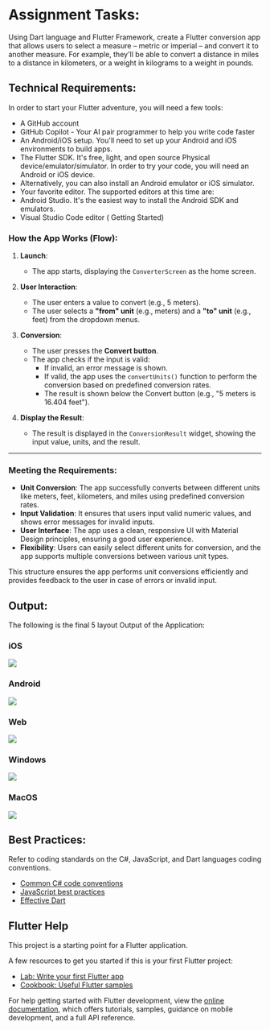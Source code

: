 # Assignment Tasks:
Using Dart language and Flutter Framework, create a Flutter conversion app that allows users to select a measure – metric or imperial – and convert it to another measure. For example, they'll be able to convert a distance in miles to a distance in kilometers, or a weight in kilograms to a weight in pounds.  

## Technical Requirements:
In order to start your Flutter adventure, you will need a few tools: 
- A GitHub account
- GitHub Copilot - Your AI pair programmer to help you write code faster 
- An Android/iOS setup. You'll need to set up your Android and iOS environments to build apps. 
- The Flutter SDK. It's free, light, and open source 
Physical device/emulator/simulator. In order to try your code, you will need an Android or iOS device.
- Alternatively, you can also install an Android emulator or iOS simulator. 
- Your favorite editor. The supported editors at this time are: 
- Android Studio. It's the easiest way to install the Android SDK and emulators.  
- Visual Studio Code editor ( Getting Started)  


### **How the App Works (Flow):**

1. **Launch**:
   - The app starts, displaying the `ConverterScreen` as the home screen.

2. **User Interaction**:
   - The user enters a value to convert (e.g., 5 meters).
   - The user selects a **"from" unit** (e.g., meters) and a **"to" unit** (e.g., feet) from the dropdown menus.

3. **Conversion**:
   - The user presses the **Convert button**.
   - The app checks if the input is valid:
     - If invalid, an error message is shown.
     - If valid, the app uses the `convertUnits()` function to perform the conversion based on predefined conversion rates.
     - The result is shown below the Convert button (e.g., "5 meters is 16.404 feet").

4. **Display the Result**:
   - The result is displayed in the `ConversionResult` widget, showing the input value, units, and the result.

---

### **Meeting the Requirements:**
- **Unit Conversion**: The app successfully converts between different units like meters, feet, kilometers, and miles using predefined conversion rates.
- **Input Validation**: It ensures that users input valid numeric values, and shows error messages for invalid inputs.
- **User Interface**: The app uses a clean, responsive UI with Material Design principles, ensuring a good user experience.
- **Flexibility**: Users can easily select different units for conversion, and the app supports multiple conversions between various unit types.

This structure ensures the app performs unit conversions efficiently and provides feedback to the user in case of errors or invalid input.

## Output:
The following is the final 5 layout Output of the Application: 

### iOS
![](./Output_ios.png)

### Android
![](./Output_android.PNG)

### Web
![](./Output_web.PNG)

### Windows
![](./Ouput_Windows.png)

### MacOS
![](./Ouput_macOS.png) 

## Best Practices:
Refer to coding standards on the C#, JavaScript, and Dart languages coding conventions.

- [Common C# code conventions](https://learn.microsoft.com/en-us/dotnet/csharp/fundamentals/coding-style/coding-conventions)
- [JavaScript best practices](https://www.w3.org/wiki/JavaScript_best_practices)
- [Effective Dart](https://dart.dev/effective-dart)


## Flutter Help

This project is a starting point for a Flutter application.

A few resources to get you started if this is your first Flutter project:

- [Lab: Write your first Flutter app](https://docs.flutter.dev/get-started/codelab)
- [Cookbook: Useful Flutter samples](https://docs.flutter.dev/cookbook)

For help getting started with Flutter development, view the
[online documentation](https://docs.flutter.dev/), which offers tutorials,
samples, guidance on mobile development, and a full API reference.
